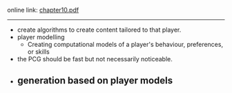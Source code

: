 online link: [chapter10.pdf](https://www.pcgbook.com/chapter10.pdf)

---

* create algorithms to create content tailored to that player.
* player modelling
  * Creating computational models of a player's behaviour, preferences, or skills
* the PCG should be fast but not necessarily noticeable.
* ## generation based on player models
